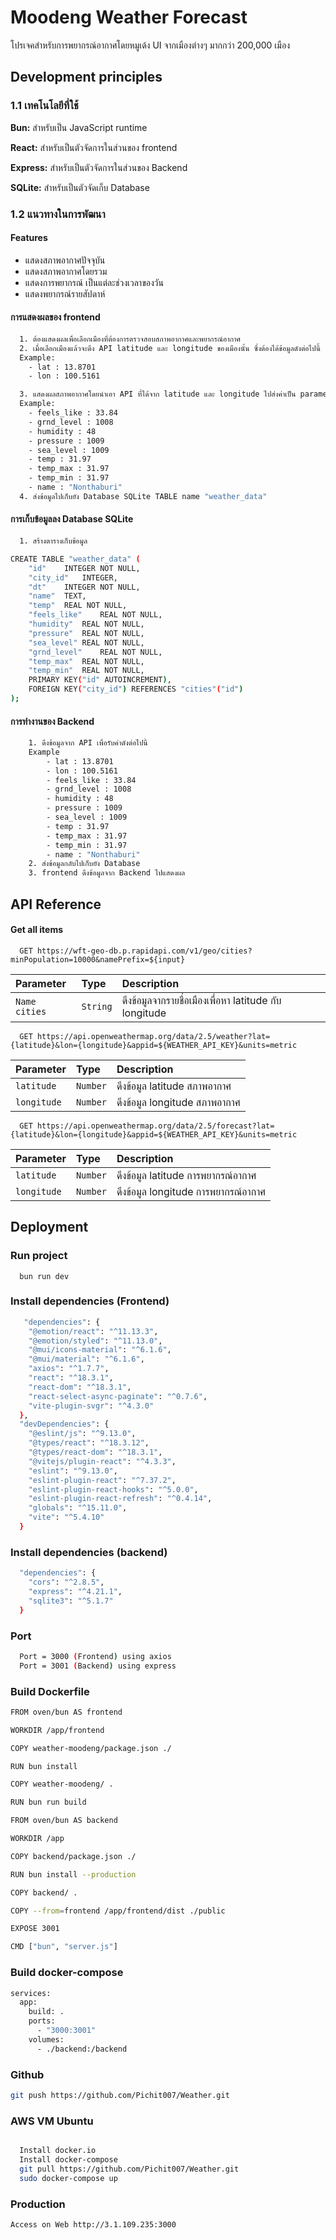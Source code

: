 
# Moodeng Weather Forecast

โปรเจคสำหรับการพยากรณ์อากาศโดยหมูเด้ง UI จากเมืองต่างๆ มากกว่า 200,000 เมือง


## Development principles

### 1.1 เทคโนโลยีที่ใช้

**Bun:** สำหรับเป็น JavaScript runtime

**React:** สำหรับเป็นตัวจัดการในส่วนของ frontend

**Express:** สำหรับเป็นตัวจัดการในส่วนของ Backend

**SQLite:** สำหรับเป็นตัวจัดเก็บ Database

### 1.2 แนวทางในการพัฒนา
#### Features

- แสดงสภาพอากาศปัจจุบัน
- แสดงสภาพอากาศโดยรวม
- แสดงการพยากรณ์ เป็นแต่ละช่วงเวลาของวัน
- แสดงพยากรณ์รายสัปดาห์

#### การแสดงผลของ frontend
```bash
  1. ต้องแสดงผลเพื่อเลือกเมืองที่ต้องการตรวจสอบสภาพอากาศและพยากรณ์อากาศ
  2. เมื่อเลือกเมืองแล้วจะดึง API latitude และ longitude ของเมืองนั้น ซึ่งต้องได้ข้อมูลดังต่อไปนี้ 
  Example:
    - lat : 13.8701
    - lon : 100.5161

  3. แสดงผลสภาพอากาศโดยนำเอา API ที่ได้จาก latitude และ longitude ไปส่งค่าเป็น parameter ให้กับ API ดึงข้อมูลสภาพอากาศ ซึ่งต้องได้ข้อมูลดังต่อไปนี้ 
  Example:
    - feels_like : 33.84
    - grnd_level : 1008
    - humidity : 48
    - pressure : 1009
    - sea_level : 1009
    - temp : 31.97
    - temp_max : 31.97
    - temp_min : 31.97
    - name : "Nonthaburi"
  4. ส่งข้อมูลไปเก็บยัง Database SQLite TABLE name "weather_data"
```
#### การเก็บข้อมูลลง Database SQLite
```bash
  1. สร้างตารางเก็บข้อมูล

CREATE TABLE "weather_data" (
	"id"	INTEGER NOT NULL,
	"city_id"	INTEGER,
	"dt"	INTEGER NOT NULL,
	"name"	TEXT,
	"temp"	REAL NOT NULL,
	"feels_like"	REAL NOT NULL,
	"humidity"	REAL NOT NULL,
	"pressure"	REAL NOT NULL,
	"sea_level"	REAL NOT NULL,
	"grnd_level"	REAL NOT NULL,
	"temp_max"	REAL NOT NULL,
	"temp_min"	REAL NOT NULL,
	PRIMARY KEY("id" AUTOINCREMENT),
	FOREIGN KEY("city_id") REFERENCES "cities"("id")
);

```
#### การทำงานของ Backend
```bash
    1. ดึงข้อมูลจาก API เพื่อรับค่าดังต่อไปนี้ 
    Example
        - lat : 13.8701
        - lon : 100.5161
        - feels_like : 33.84
        - grnd_level : 1008
        - humidity : 48
        - pressure : 1009
        - sea_level : 1009
        - temp : 31.97
        - temp_max : 31.97
        - temp_min : 31.97
        - name : "Nonthaburi"
    2. ส่งข้อมูลกลับไปเก็บยัง Database
    3. frontend ดึงข้อมูลจาก Backend ไปแสดงผล
```

## API Reference

#### Get all items

```http
  GET https://wft-geo-db.p.rapidapi.com/v1/geo/cities?minPopulation=10000&namePrefix=${input}
```

| Parameter | Type     | Description                |
| :-------- | :------- | :------------------------- |
| `Name cities` | `String` | ดึงข้อมูลจากรายชื่อเมืองเพื่อหา latitude กับ longitude|

```http
  GET https://api.openweathermap.org/data/2.5/weather?lat={latitude}&lon={longitude}&appid=${WEATHER_API_KEY}&units=metric
```

| Parameter | Type     | Description                |
| :-------- | :------- | :------------------------- |
| `latitude` | `Number` | ดึงข้อมูล latitude สภาพอากาศ |
| `longitude` | `Number` | ดึงข้อมูล longitude สภาพอากาศ|

```http
  GET https://api.openweathermap.org/data/2.5/forecast?lat={latitude}&lon={longitude}&appid=${WEATHER_API_KEY}&units=metric
```

| Parameter | Type     | Description                |
| :-------- | :------- | :------------------------- |
| `latitude` | `Number` | ดึงข้อมูล latitude การพยากรณ์อากาศ|
| `longitude` | `Number` | ดึงข้อมูล longitude การพยากรณ์อากาศ|



## Deployment

### Run project
```basg
  bun run dev

```
### Install dependencies (Frontend)
```bash
   "dependencies": {
    "@emotion/react": "^11.13.3",
    "@emotion/styled": "^11.13.0",
    "@mui/icons-material": "^6.1.6",
    "@mui/material": "^6.1.6",
    "axios": "^1.7.7",
    "react": "^18.3.1",
    "react-dom": "^18.3.1",
    "react-select-async-paginate": "^0.7.6",
    "vite-plugin-svgr": "^4.3.0"
  },
  "devDependencies": {
    "@eslint/js": "^9.13.0",
    "@types/react": "^18.3.12",
    "@types/react-dom": "^18.3.1",
    "@vitejs/plugin-react": "^4.3.3",
    "eslint": "^9.13.0",
    "eslint-plugin-react": "^7.37.2",
    "eslint-plugin-react-hooks": "^5.0.0",
    "eslint-plugin-react-refresh": "^0.4.14",
    "globals": "^15.11.0",
    "vite": "^5.4.10"
  }
```
### Install dependencies (backend)
```bash
  "dependencies": {
    "cors": "^2.8.5",
    "express": "^4.21.1",
    "sqlite3": "^5.1.7"
  }
```
### Port
```bash
  Port = 3000 (Frontend) using axios
  Port = 3001 (Backend) using express
```

### Build Dockerfile
```bash
FROM oven/bun AS frontend

WORKDIR /app/frontend

COPY weather-moodeng/package.json ./

RUN bun install

COPY weather-moodeng/ .

RUN bun run build

FROM oven/bun AS backend

WORKDIR /app

COPY backend/package.json ./

RUN bun install --production

COPY backend/ .

COPY --from=frontend /app/frontend/dist ./public

EXPOSE 3001

CMD ["bun", "server.js"]
```

### Build docker-compose
```bash
services:
  app:
    build: .
    ports:
      - "3000:3001"
    volumes:
      - ./backend:/backend
```

### Github
```bash
git push https://github.com/Pichit007/Weather.git
```

### AWS VM Ubuntu
```bash

  Install docker.io
  Install docker-compose
  git pull https://github.com/Pichit007/Weather.git
  sudo docker-compose up
````

### Production
```bash
Access on Web http://3.1.109.235:3000
```
